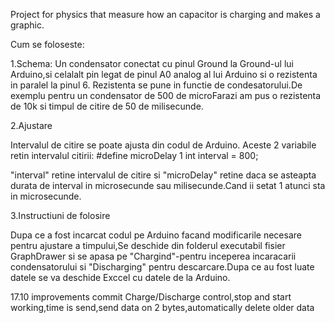 Project for physics that measure how an capacitor is charging and makes a graphic.

Cum se foloseste:

1.Schema:
Un condensator conectat cu pinul Ground la Ground-ul lui Arduino,si celalalt pin legat de pinul A0 analog al lui Arduino si o rezistenta in paralel la pinul 6.
Rezistenta se pune in functie de condesatorului.De exemplu pentru un condensator de 500 de microFarazi am pus o rezistenta de 10k si timpul de citire de 50 de milisecunde.

2.Ajustare

Intervalul de citire se poate ajusta din codul de Arduino.
Aceste 2 variabile retin intervalul citirii:
#define microDelay 1
int interval = 800;

"interval" retine intervalul de citire si
"microDelay" retine daca se asteapta durata de interval in microsecunde sau milisecunde.Cand ii setat 1 atunci sta in microsecunde.

3.Instructiuni de folosire

Dupa ce a fost incarcat codul pe Arduino facand modificarile necesare pentru ajustare a timpului,Se deschide din folderul executabil fisier GraphDrawer
si se apasa pe "Chargind"-pentru inceperea incaracarii condensatorului si "Discharging" pentru descarcare.Dupa ce au fost luate datele se va deschide Exccel cu datele de la Arduino.

17.10 improvements commit
Charge/Discharge control,stop and start working,time is send,send data on 2 bytes,automatically delete older data